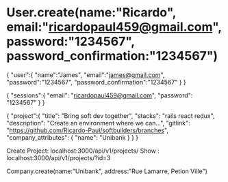 # User.create(name:"Ricardo", email:"ricardopaul459@gmail.com", password:"1234567", password_confirmation:"1234567")

{
    "user":{
        "name":"James",
        "email":"james@gmail.com",
        "password":"1234567",
        "password_confirmation":"1234567"
    }
}

{
	"sessions":{
		"email": "ricardopaul459@gmail.com",
		"password": "1234567"
	}
}

{
	"project":{
		"title": "Bring soft dev together",
		"stacks": "rails react redux",
		"description": "Create an environment where we can...",
		"gitlink": "https://github.com/Ricardo-Paul/softbuilders/branches",
        "company_attributes": {
            "name": "Unibank
        }
	}
}

<!-- Endpoints -->
Create Project:     localhost:3000/api/v1/projects/
Show        :      localhost:3000/api/v1/projects/?id=3

Company.create(name:"Unibank", address:"Rue Lamarre, Petion Ville")